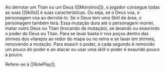 Ao derrotar um Titan ou um Deus ([[Monstros]]), o jogador consegue todas as suas [[Skills]] e suas características. Ou seja, se o Deus voa, o personagem voa ao derrotá-lo. Se o Deus tem uma Skill de área, o personagem também terá. Essa mutação dura até o personagem morrer, matar outro Deus ou Titan (trocando de mutação), se lavando ou exaurindo o poder do Deus ou Titan. Para se lavar basta ir nos poços dentro das shrines dos vilarejos ao redor do mapa ou no reino e se lavar em shrines, removendo a mutação. Para exaurir o poder, a cada segundo é removido um pouco do poder e ao atacar ou usar uma skill o poder é exaurido pouco a pouco.

Refere-se à [[RolePlay]];